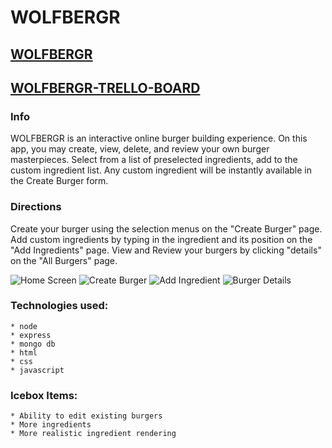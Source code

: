 # WOLFBERGR

## [WOLFBERGR](https://wolfbergr.herokuapp.com/)
## [WOLFBERGR-TRELLO-BOARD](https://trello.com/b/X2qLVHJ3/wolfbergr)

### Info
WOLFBERGR is an interactive online burger building experience.
On this app, you may create, view, delete, and review your own burger masterpieces.
Select from a list of preselected ingredients, add to the custom ingredient list.
Any custom ingredient will be instantly available in the Create Burger form.

### Directions

Create your burger using the selection menus on the "Create Burger" page.
Add custom ingredients by typing in the ingredient and its position on the "Add Ingredients" page.
View and Review your burgers by clicking "details" on the "All Burgers" page.

 ![Home Screen](https://i.imgur.com/cQnyO1h.png)
 ![Create Burger](https://i.imgur.com/iCJDq0q.png)
 ![Add Ingredient](https://i.imgur.com/C98UCyC.png)
 ![Burger Details](https://i.imgur.com/031ofmt.png)

### Technologies used:
    * node 
    * express
    * mongo db
    * html
    * css
    * javascript

### Icebox Items: 

    * Ability to edit existing burgers
    * More ingredients
    * More realistic ingredient rendering


